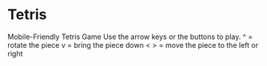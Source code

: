 # Tetris
Mobile-Friendly Tetris Game
Use the arrow keys or the buttons to play. 
^ = rotate the piece 
v = bring the piece down
< > = move the piece to the left or right
